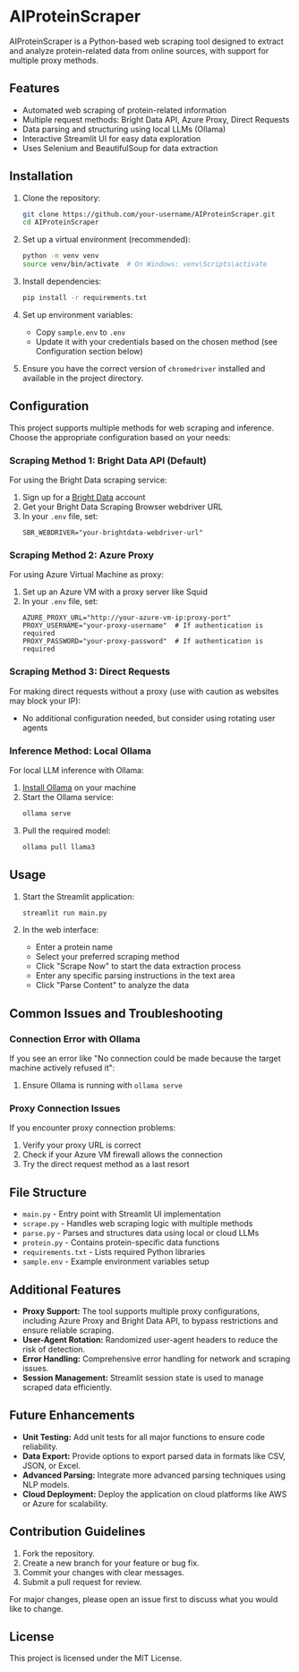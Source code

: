 # AIProteinScraper

AIProteinScraper is a Python-based web scraping tool designed to extract and analyze protein-related data from online sources, with support for multiple proxy methods.

## Features

- Automated web scraping of protein-related information
- Multiple request methods: Bright Data API, Azure Proxy, Direct Requests
- Data parsing and structuring using local LLMs (Ollama)
- Interactive Streamlit UI for easy data exploration
- Uses Selenium and BeautifulSoup for data extraction

## Installation

1. Clone the repository:

   ```sh
   git clone https://github.com/your-username/AIProteinScraper.git
   cd AIProteinScraper
   ```

2. Set up a virtual environment (recommended):

   ```sh
   python -m venv venv
   source venv/bin/activate  # On Windows: venv\Scripts\activate
   ```

3. Install dependencies:

   ```sh
   pip install -r requirements.txt
   ```

4. Set up environment variables:

   - Copy `sample.env` to `.env`
   - Update it with your credentials based on the chosen method (see Configuration section below)

5. Ensure you have the correct version of `chromedriver` installed and available in the project directory.

## Configuration

This project supports multiple methods for web scraping and inference. Choose the appropriate configuration based on your needs:

### Scraping Method 1: Bright Data API (Default)

For using the Bright Data scraping service:

1. Sign up for a [Bright Data](https://brightdata.com/) account
2. Get your Bright Data Scraping Browser webdriver URL
3. In your `.env` file, set:
   ```
   SBR_WEBDRIVER="your-brightdata-webdriver-url"
   ```

### Scraping Method 2: Azure Proxy

For using Azure Virtual Machine as proxy:

1. Set up an Azure VM with a proxy server like Squid
2. In your `.env` file, set:
   ```
   AZURE_PROXY_URL="http://your-azure-vm-ip:proxy-port"
   PROXY_USERNAME="your-proxy-username"  # If authentication is required
   PROXY_PASSWORD="your-proxy-password"  # If authentication is required
   ```

### Scraping Method 3: Direct Requests

For making direct requests without a proxy (use with caution as websites may block your IP):
- No additional configuration needed, but consider using rotating user agents

### Inference Method: Local Ollama

For local LLM inference with Ollama:

1. [Install Ollama](https://github.com/ollama/ollama) on your machine
2. Start the Ollama service:
   ```sh
   ollama serve
   ```
3. Pull the required model:
   ```sh
   ollama pull llama3
   ```

## Usage

1. Start the Streamlit application:

   ```sh
   streamlit run main.py
   ```

2. In the web interface:
   - Enter a protein name
   - Select your preferred scraping method
   - Click "Scrape Now" to start the data extraction process
   - Enter any specific parsing instructions in the text area
   - Click "Parse Content" to analyze the data

## Common Issues and Troubleshooting

### Connection Error with Ollama
If you see an error like "No connection could be made because the target machine actively refused it":
1. Ensure Ollama is running with `ollama serve`

### Proxy Connection Issues
If you encounter proxy connection problems:
1. Verify your proxy URL is correct
2. Check if your Azure VM firewall allows the connection
3. Try the direct request method as a last resort

## File Structure

- `main.py` - Entry point with Streamlit UI implementation
- `scrape.py` - Handles web scraping logic with multiple methods
- `parse.py` - Parses and structures data using local or cloud LLMs
- `protein.py` - Contains protein-specific data functions
- `requirements.txt` - Lists required Python libraries
- `sample.env` - Example environment variables setup

## Additional Features

- **Proxy Support:** The tool supports multiple proxy configurations, including Azure Proxy and Bright Data API, to bypass restrictions and ensure reliable scraping.
- **User-Agent Rotation:** Randomized user-agent headers to reduce the risk of detection.
- **Error Handling:** Comprehensive error handling for network and scraping issues.
- **Session Management:** Streamlit session state is used to manage scraped data efficiently.

## Future Enhancements

- **Unit Testing:** Add unit tests for all major functions to ensure code reliability.
- **Data Export:** Provide options to export parsed data in formats like CSV, JSON, or Excel.
- **Advanced Parsing:** Integrate more advanced parsing techniques using NLP models.
- **Cloud Deployment:** Deploy the application on cloud platforms like AWS or Azure for scalability.

## Contribution Guidelines

1. Fork the repository.
2. Create a new branch for your feature or bug fix.
3. Commit your changes with clear messages.
4. Submit a pull request for review.

For major changes, please open an issue first to discuss what you would like to change.

## License

This project is licensed under the MIT License.

